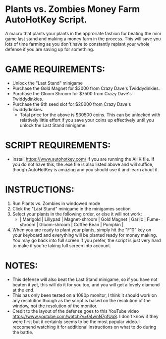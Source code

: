 # Plants vs. Zombies Money Farm AutoHotKey Script.
A macro that plants your plants in the approriate fashion for beating the mini game last stand and making a money farm in the process. This will save you lots of time farming as you don't have to constantly replant your whole defense if you are saving up for something.

# GAME REQUIREMENTS:
- Unlock the "Last Stand" minigame
- Purchase the Gold Magnet for $3000 from Crazy Dave's Twiddydinkies.
- Purchase the Gloom Shroom for $7500 from Crazy Dave's Twiddydinkies.
- Purchase the 9th seed slot for $20000 from Crazy Dave's Twiddydinkies.
  - Total price for the above is $30500 coins. This can be unlocked with relatively little effort if you save your coins up effectively until you unlock the Last Stand             minigame.


# SCRIPT REQUIREMENTS:
- Install https://www.autohotkey.com/ if you are running the AHK file. If you do not have this, the .exe file is also listed above and will suffice, though AutoHotKey is amazing     and you should use it and learn about it.

# INSTRUCTIONS:
1. Run Plants vs. Zombies in windowed mode
2. Click the "Last Stand" minigame in the minigames section
3. Select your plants in the following order, or else it will not work:
   - | Marigold | Lillypad | Magnet-shroom | Gold Magnet | Garlic | Fume-shroom | Gloom-shroom | Coffee Bean | Pumpkin |
4. When you are ready to plant your plants, simply hit the "F10" key on your keyboard and everything will be planted ready for money making. You may go back into full screen if you prefer, the script is just very hard to make if you're taking full screen into account.

# NOTES:
- This defense will also beat the Last Stand minigame, so if you have not beaten it yet, this will do it for you too, and you will get a lovely diamond at the end.
- This has only been tested on a 1080p monitor, I think it should work on any resolution though as the script is based on the resolution of the window, not the resolution of the     monitor.
- Credit to the layout of the defense goes to this YouTube video https://www.youtube.com/watch?v=04wnN7pfUo8. I don't know if they were first but it certainly seems to be the most   popular video. I reccomend watching it for additional instructions on what to do during the battle.
